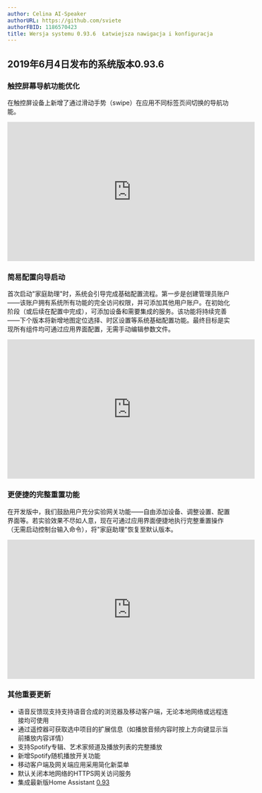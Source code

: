 ```yaml
---
author: Celina AI-Speaker
authorURL: https://github.com/sviete
authorFBID: 1186570423
title: Wersja systemu 0.93.6  Łatwiejsza nawigacja i konfiguracja
---
```


## 2019年6月4日发布的系统版本0.93.6

### 触控屏幕导航功能优化

在触控屏设备上新增了通过滑动手势（swipe）在应用不同标签页间切换的导航功能。

<iframe width="560" height="315"  src="https://www.youtube.com/embed/KfmvwHS6Noo" frameBorder="0" allowFullScreen></iframe>

<!--truncate-->

### 简易配置向导启动

首次启动"家庭助理"时，系统会引导完成基础配置流程。第一步是创建管理员账户——该账户拥有系统所有功能的完全访问权限，并可添加其他用户账户。在初始化阶段（或后续在配置中完成），可添加设备和需要集成的服务。该功能将持续完善——下个版本将新增地图定位选择、时区设置等系统基础配置功能。最终目标是实现所有组件均可通过应用界面配置，无需手动编辑参数文件。

<iframe width="560" height="315"  src="https://www.youtube.com/embed/CiysJlfZK70" frameBorder="0" allowFullScreen></iframe>

### 更便捷的完整重置功能

在开发版中，我们鼓励用户充分实验网关功能——自由添加设备、调整设置、配置界面等。若实验效果不尽如人意，现在可通过应用界面便捷地执行完整重置操作（无需启动控制台输入命令），将"家庭助理"恢复至默认版本。

<iframe width="560" height="315"  src="https://www.youtube.com/embed/3FO9hBl1V90" frameBorder="0" allowFullScreen></iframe>

### 其他重要更新

- 语音反馈现支持支持语音合成的浏览器及移动客户端，无论本地网络或远程连接均可使用
- 通过遥控器可获取选中项目的扩展信息（如播放音频内容时按上方向键显示当前播放内容详情）
- 支持Spotify专辑、艺术家频道及播放列表的完整播放
- 新增Spotify随机播放开关功能
- 移动客户端及网关端应用采用简化新菜单
- 默认关闭本地网络的HTTPS网关访问服务
- 集成最新版Home Assistant
<a href="https://www.home-assistant.io/blog/2019/05/16/release-93/" target="_blank">0.93</a>
